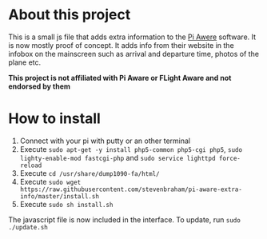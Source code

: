 # About this project #
This is a small js file that adds extra information to the [Pi Awere](https://nl.flightaware.com/adsb/piaware/) software. It is now mostly proof of concept. It adds info from their website in the infobox on the mainscreen such as arrival and departure time, photos of the plane etc.

**This project is not affiliated with Pi Aware or FLight Aware and not endorsed by them**

# How to install #
1. Connect with your pi with putty or an other terminal
2. Execute `sudo apt-get -y install php5-common php5-cgi php5`, `sudo lighty-enable-mod fastcgi-php` and `sudo service lighttpd force-reload`
3. Execute `cd /usr/share/dump1090-fa/html/`
4. Execute `sudo wget https://raw.githubusercontent.com/stevenbraham/pi-aware-extra-info/master/install.sh`
5. Execute `sudo sh install.sh`

The javascript file is now included in the interface. To update, run `sudo ./update.sh`